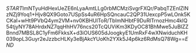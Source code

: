 $START$ImNTyuHdHexUeZE6nLyaAmtLLg0rbMCMziSvgrFXQr/PabqTZEnlZlNzNZj9Yoq1+Hjv8QX9Goto7USpSs4uR6HpSQncauC2QP31UexcpP5wLOnk5KCKaI+wHt9PVbQ4ym2VM+nv0KBHUlToR/TblmNHbtF9DuRlTrnozHmc4kIQ54tjyNY78AHrdxNZ7qqHhHV76ncs20TcQUViKm3KDyOC81BhMwe5JuBIZZBnnd7MBSL8C1yFm6FkksX+d3iOUS605dJoogkyE1UmRxF4wXNwiduchKH039opL3Guyr2eJzzbcHLKy3eBjAkcYUoKh2YXk5J4p6kz6RdMsQ78Wg==$END$